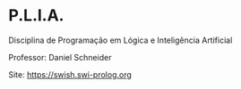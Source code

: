# P.L.I.A.
Disciplina de Programação em Lógica e Inteligência Artificial

Professor: Daniel Schneider

Site: https://swish.swi-prolog.org
